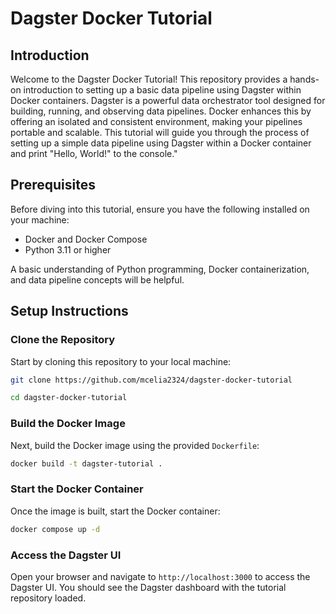 # Dagster Docker Tutorial

## Introduction

Welcome to the Dagster Docker Tutorial! This repository provides a hands-on introduction to setting up a basic data pipeline using Dagster within Docker containers. Dagster is a powerful data orchestrator tool designed for building, running, and observing data pipelines. Docker enhances this by offering an isolated and consistent environment, making your pipelines portable and scalable. This tutorial will guide you through the process of setting up a simple data pipeline using Dagster within a Docker container and print "Hello, World!" to the console."

## Prerequisites

Before diving into this tutorial, ensure you have the following installed on your machine:

- Docker and Docker Compose
- Python 3.11 or higher

A basic understanding of Python programming, Docker containerization, and data pipeline concepts will be helpful.

## Setup Instructions

### Clone the Repository

Start by cloning this repository to your local machine:

```bash
git clone https://github.com/mcelia2324/dagster-docker-tutorial

cd dagster-docker-tutorial
```

### Build the Docker Image

Next, build the Docker image using the provided `Dockerfile`:

```bash
docker build -t dagster-tutorial .
```

### Start the Docker Container

Once the image is built, start the Docker container:

```bash
docker compose up -d
```

### Access the Dagster UI

Open your browser and navigate to `http://localhost:3000` to access the Dagster UI. You should see the Dagster dashboard with the tutorial repository loaded.
